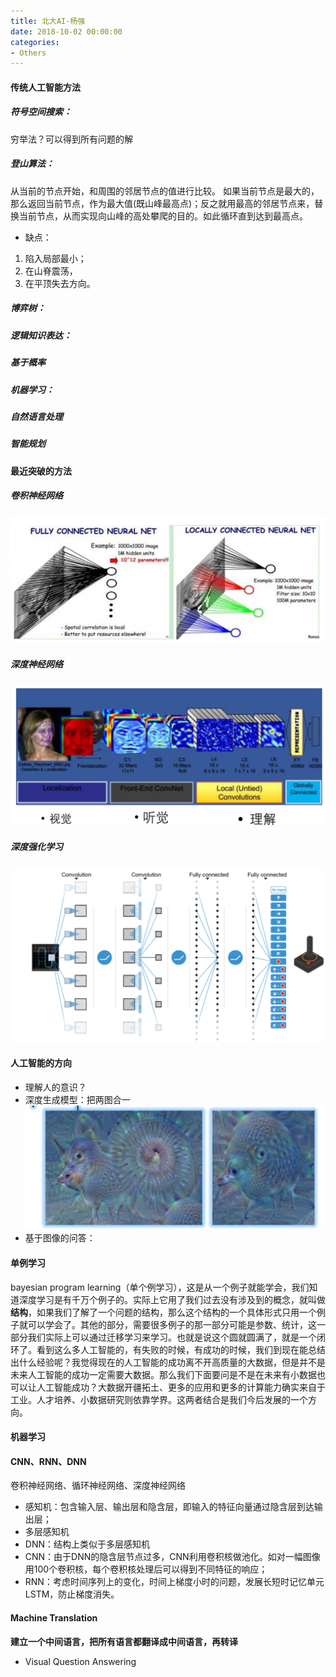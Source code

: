 ```yaml
---
title: 北大AI-杨强
date: 2018-10-02 00:00:00
categories:
- Others
---
```

#### 传统人工智能方法
##### 符号空间搜索：
穷举法？可以得到所有问题的解
##### 登山算法：
从当前的节点开始，和周围的邻居节点的值进行比较。 如果当前节点是最大的，那么返回当前节点，作为最大值(既山峰最高点)；反之就用最高的邻居节点来，替换当前节点，从而实现向山峰的高处攀爬的目的。如此循环直到达到最高点。
* 缺点：
1. 陷入局部最小；
2. 在山脊震荡，
3. 在平顶失去方向。

##### 博弈树：
##### 逻辑知识表达：
##### 基于概率
##### 机器学习：
##### 自然语言处理
##### 智能规划
#### 最近突破的方法
##### 卷积神经网络
![CNN](/imags/7955445-d132de1eff55ac9b.png)
##### 深度神经网络
![image.png](/imags/7955445-9514f3dd28d32793.png)
##### 深度强化学习
![DDDPMIND](/imags/7955445-b737063d47382756.png)
#### 人工智能的方向
- 理解人的意识？
- 深度生成模型：把两图合一
![image.png](/imags/7955445-ba39d4289cf0e246.png)
- 基于图像的问答：
#### 单例学习
bayesian program learning（单个例学习），这是从一个例子就能学会，我们知道深度学习是有千万个例子的。实际上它用了我们过去没有涉及到的概念，就叫做**结构**，如果我们了解了一个问题的结构，那么这个结构的一个具体形式只用一个例子就可以学会了。其他的部分，需要很多例子的那一部分可能是参数、统计，这一部分我们实际上可以通过迁移学习来学习。也就是说这个圆就圆满了，就是一个闭环了。看到这么多人工智能的，有失败的时候，有成功的时候，我们到现在能总结出什么经验呢？我觉得现在的人工智能的成功离不开高质量的大数据，但是并不是未来人工智能的成功一定需要大数据。那么我们下面要问是不是在未来有小数据也可以让人工智能成功？大数据开疆拓土、更多的应用和更多的计算能力确实来自于工业。人才培养、小数据研究则依靠学界。这两者结合是我们今后发展的一个方向。
#### 机器学习
#### CNN、RNN、DNN
卷积神经网络、循环神经网络、深度神经网络
- 感知机：包含输入层、输出层和隐含层，即输入的特征向量通过隐含层到达输出层；
- 多层感知机
- DNN：结构上类似于多层感知机
- CNN：由于DNN的隐含层节点过多，CNN利用卷积核做池化。如对一幅图像用100个卷积核，每个卷积核处理后可以得到不同特征的响应；
- RNN：考虑时间序列上的变化，时间上梯度小时的问题，发展长短时记忆单元LSTM，防止梯度消失。
#### Machine Translation
**建立一个中间语言，把所有语言都翻译成中间语言，再转译**  
- Visual Question Answering
